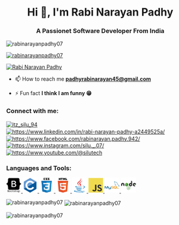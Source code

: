 <h1 align="center">Hi 👋, I'm Rabi Narayan Padhy</h1>
<h3 align="center">A Passionet Software Developer From India</h3>

<p align="left"> <img src="https://komarev.com/ghpvc/?username=rabinarayanpadhy07&label=Profile%20views&color=0e75b6&style=flat" alt="rabinarayanpadhy07" /> </p>

<p align="left"> <a href="https://github.com/ryo-ma/github-profile-trophy"><img src="https://github-profile-trophy.vercel.app/?username=rabinarayanpadhy07" alt="rabinarayanpadhy07" /></a> </p>

<p align="left"> <a href="https://twitter.com/RNP_0007" target="blank"><img src="https://img.shields.io/twitter/follow/RNP_0007?logo=twitter&style=for-the-badge" alt="Rabi Narayan Padhy" /></a> </p>

- 📫 How to reach me **padhyrabinarayan45@gmail.com**

- ⚡ Fun fact **I think I am funny 😁**

<h3 align="left">Connect with me:</h3>
<p align="left">
<a href="https://twitter.com/itz_silu_94" target="blank"><img align="center" src="https://raw.githubusercontent.com/rahuldkjain/github-profile-readme-generator/master/src/images/icons/Social/twitter.svg" alt="itz_silu_94" height="30" width="40" /></a>
<a href="https://linkedin.com/in/https://www.linkedin.com/in/rabi-narayan-padhy-a2449525a/" target="blank"><img align="center" src="https://raw.githubusercontent.com/rahuldkjain/github-profile-readme-generator/master/src/images/icons/Social/linked-in-alt.svg" alt="https://www.linkedin.com/in/rabi-narayan-padhy-a2449525a/" height="30" width="40" /></a>
<a href="https://fb.com/https://www.facebook.com/rabinarayan.padhy.942/" target="blank"><img align="center" src="https://raw.githubusercontent.com/rahuldkjain/github-profile-readme-generator/master/src/images/icons/Social/facebook.svg" alt="https://www.facebook.com/rabinarayan.padhy.942/" height="30" width="40" /></a>
<a href="https://instagram.com/https://www.instagram.com/silu._.07/" target="blank"><img align="center" src="https://raw.githubusercontent.com/rahuldkjain/github-profile-readme-generator/master/src/images/icons/Social/instagram.svg" alt="https://www.instagram.com/silu._.07/" height="30" width="40" /></a>
<a href="https://www.youtube.com/@SiluTech" target="blank"><img align="center" src="https://raw.githubusercontent.com/rahuldkjain/github-profile-readme-generator/master/src/images/icons/Social/youtube.svg" alt="https://www.youtube.com/@silutech" height="30" width="40" /></a>
</p>

<h3 align="left">Languages and Tools:</h3>
<p align="left"> <a href="https://getbootstrap.com" target="_blank" rel="noreferrer"> <img src="https://raw.githubusercontent.com/devicons/devicon/master/icons/bootstrap/bootstrap-plain-wordmark.svg" alt="bootstrap" width="40" height="40"/> </a> <a href="https://www.cprogramming.com/" target="_blank" rel="noreferrer"> <img src="https://raw.githubusercontent.com/devicons/devicon/master/icons/c/c-original.svg" alt="c" width="40" height="40"/> </a> <a href="https://www.w3schools.com/css/" target="_blank" rel="noreferrer"> <img src="https://raw.githubusercontent.com/devicons/devicon/master/icons/css3/css3-original-wordmark.svg" alt="css3" width="40" height="40"/> </a> <a href="https://www.w3.org/html/" target="_blank" rel="noreferrer"> <img src="https://raw.githubusercontent.com/devicons/devicon/master/icons/html5/html5-original-wordmark.svg" alt="html5" width="40" height="40"/> </a> <a href="https://www.java.com" target="_blank" rel="noreferrer"> <img src="https://raw.githubusercontent.com/devicons/devicon/master/icons/java/java-original.svg" alt="java" width="40" height="40"/> </a> <a href="https://developer.mozilla.org/en-US/docs/Web/JavaScript" target="_blank" rel="noreferrer"> <img src="https://raw.githubusercontent.com/devicons/devicon/master/icons/javascript/javascript-original.svg" alt="javascript" width="40" height="40"/> </a> <a href="https://www.mysql.com/" target="_blank" rel="noreferrer"> <img src="https://raw.githubusercontent.com/devicons/devicon/master/icons/mysql/mysql-original-wordmark.svg" alt="mysql" width="40" height="40"/> </a> <a href="https://nodejs.org" target="_blank" rel="noreferrer"> <img src="https://raw.githubusercontent.com/devicons/devicon/master/icons/nodejs/nodejs-original-wordmark.svg" alt="nodejs" width="40" height="40"/> </a> </p>

<p><img align="left" src="https://github-readme-stats.vercel.app/api/top-langs?username=rabinarayanpadhy07&show_icons=true&locale=en&layout=compact" alt="rabinarayanpadhy07" /></p>

<p>&nbsp;<img align="center" src="https://github-readme-stats.vercel.app/api?username=rabinarayanpadhy07&show_icons=true&locale=en" alt="rabinarayanpadhy07" /></p>

<p><img align="center" src="https://github-readme-streak-stats.herokuapp.com/?user=rabinarayanpadhy07&" alt="rabinarayanpadhy07" /></p>
